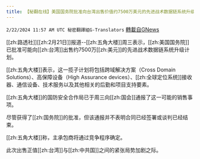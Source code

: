 ```yaml
---
title: 【秘翻在线】美国国务院批准向台湾出售价值约7500万美元的先进战术数据链系统升级计划
---
```

`2/22/2024 11:57 AM UTC 秘密翻譯組G-Translators` [轉載自GNews](https://gnews.org/articles/2332063)

[[zh:路透社]][[zh:2月21日]]报道--[[zh:五角大楼]]周三表示，[[zh:美国国务院]]已批准可能向[[zh:台湾]]出售约7500万[[zh:美元]]的先进战术数据链系统升级计划。


[[zh:五角大楼]]表示，这一揽子计划将包括跨域解决方案（Cross Domain Solutions）、高保障设备（High Assurance devices）、[[zh:全球定位系统]]接收器、通信设备、技术服务以及其他相关的后勤和项目支持要素。

[[zh:五角大楼]]的国防安全合作局已于周三向[[zh:国会]]通报了这一可能的销售事项。

尽管获得了[[zh:国务院]]的批准，但该通报并不表明合同已经签署或谈判已经结束。

[[zh:五角大楼]]称，主承包商将通过竞争程序确定。

此次出售正值[[zh:台湾]]与[[zh:中共国]]之间的紧张局势加剧之际。
